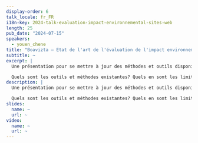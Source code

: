 ```yaml
---
display-order: 6
talk_locale: fr_FR
i18n-key: 2024-talk-evaluation-impact-environnemental-sites-web
length: 25
pub_date: "2024-07-15"
speakers:
  - youen_chene
title: "Boavizta — Etat de l'art de l'évaluation de l'impact environnemental des sites web de contenus"
subtitle: ~
excerpt: |
  Une présentation pour se mettre à jour des méthodes et outils disponible pour évaluer l'impact environnementale des sites web de contenus (et pas forcément mesurer comme on le précise à chaque fois à Boavizta).

  Quels sont les outils et méthodes existantes? Quels en sont les limites actuelles? Quels outils pour quels type de service numériques? Ce sont les questions qui seront couverte pendant ces 25mn.
description: |
  Une présentation pour se mettre à jour des méthodes et outils disponible pour évaluer l'impact environnementale des sites web de contenus (et pas forcément mesurer comme on le précise à chaque fois à Boavizta).

  Quels sont les outils et méthodes existantes? Quels en sont les limites actuelles? Quels outils pour quels type de service numériques? Ce sont les questions qui seront couverte pendant ces 25mn.
slides:
  name: ~
  url: ~
video:
  name: ~
  url: ~
---
```

